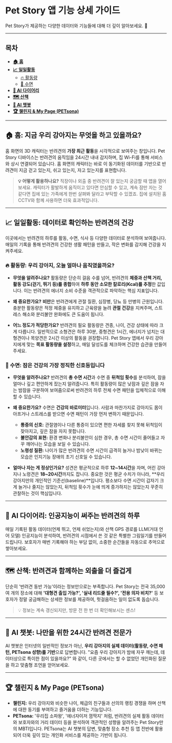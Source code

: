 # Pet Story 앱 기능 상세 가이드

Pet Story가 제공하는 다양한 데이터와 기능들에 대해 더 깊이 알아보세요. 🐾

---

## 목차

* [**🏠 홈**](#-홈-지금-우리-강아지는-무엇을-하고-있을까요)
* [**📈 일일활동**](#-일일활동-데이터로-확인하는-반려견의-건강)
    * [🔥 활동량](#-활동량-우리-강아지-오늘-얼마나-움직였을까요)
    * [🌙 수면](#-수면-잠은-건강의-가장-정직한-신호등입니다)
* [**📖 AI 다이어리**](#-ai-다이어리-인공지능이-써주는-반려견의-하루)
* [**🗺️ 산책**](#-산책-반려견과-함께하는-외출을-더-즐겁게)
* [**💬 AI 챗봇**](#-ai-챗봇-나만을-위한-24시간-반려견-전문가)
* [**🏆 챌린지 & My Page (PETsona)**](#-챌린지--my-page-petsona)

---

## **🏠 홈: 지금 우리 강아지는 무엇을 하고 있을까요?**

홈 화면의 3D 캐릭터는 반려견의 **가장 최근 활동**을 시각적으로 보여주는 창입니다. Pet Story 디바이스는 반려견의 움직임을 24시간 내내 감지하며, 집 Wi-Fi를 통해 서비스와 상시 연결되어 있습니다. 홈 화면의 캐릭터는 바로 이 동기화된 데이터를 기반으로 반려견이 지금 걷고 있는지, 쉬고 있는지, 자고 있는지를 표현합니다.

> **💡 어떻게 활용하나요?**
> 직장이나 외출 중 반려견이 잘 있는지 궁금할 때 앱을 열어보세요. 캐릭터가 활발하게 움직이고 있다면 안심할 수 있고, 계속 잠만 자는 것 같다면 집에 있는 가족에게 한번 살펴봐 달라고 부탁할 수 있겠죠. 집에 설치된 홈 CCTV와 함께 사용하면 더욱 효과적입니다.

---

## **📈 일일활동: 데이터로 확인하는 반려견의 건강**

이곳에서는 반려견의 하루를 활동, 수면, 식사 등 다양한 데이터로 분석하여 보여줍니다. 매일의 기록을 통해 반려견의 건강한 생활 패턴을 만들고, 작은 변화를 감지해 건강을 지켜주세요.

### **🔥 활동량: 우리 강아지, 오늘 얼마나 움직였을까요?**

* **무엇을 알려주나요?**
    활동량은 단순히 걸음 수를 넘어, 반려견의 **체중과 산책 거리, 활동 강도(걷기, 뛰기 등)를 종합**하여 **하루 동안 소모한 칼로리(Kcal)를 추정**한 값입니다. 이는 반려견의 에너지 소비 수준을 객관적으로 파악하는 핵심 지표입니다.

* **왜 중요한가요?**
    **비만**은 반려견에게 관절 질환, 심장병, 당뇨 등 만병의 근원입니다. 충분한 활동량은 적정 체중을 유지하고 근육량을 늘려 **관절 건강**을 지켜주며, 스트레스 해소와 분리불안 완화에도 큰 도움이 됩니다.

* **어느 정도가 적당한가요?**
    반려견의 필요 활동량은 견종, 나이, 건강 상태에 따라 크게 다릅니다. 일반적으로 소형견은 하루 30분, 중형견은 1시간, 에너지가 넘치는 대형견이나 목양견은 2시간 이상의 활동을 권장합니다. Pet Story 앱에서 우리 강아지에게 맞는 **목표 활동량을 설정**하고, 매일 달성도를 체크하며 건강한 습관을 만들어주세요.

### **🌙 수면: 잠은 건강의 가장 정직한 신호등입니다**

* **무엇을 알려주나요?**
    반려견의 **총 수면 시간**과 수면 중 **뒤척임 횟수**를 분석하여, 잠을 얼마나 깊고 편안하게 잤는지 알려줍니다. 특히 활동량이 많은 낮잠과 깊은 잠을 자는 밤잠을 구분하여 보여줌으로써 반려견의 하루 전체 수면 패턴을 입체적으로 이해할 수 있습니다.

* **왜 중요한가요?**
    수면은 **건강의 바로미터**입니다. 사람과 마찬가지로 강아지도 몸이 아프거나 스트레스를 받으면 수면 패턴이 가장 먼저 변하기 때문입니다.
    * **통증의 신호:** 관절염이나 다른 통증이 있으면 편한 자세를 찾지 못해 뒤척임이 잦아지고, 깊은 잠을 자지 못합니다.
    * **불안감의 표현:** 환경 변화나 분리불안이 심한 경우, 총 수면 시간이 줄어들고 자꾸 깨어나는 모습을 보일 수 있습니다.
    * **노령성 질환:** 나이가 많은 반려견의 수면 시간이 급격히 늘거나 밤낮이 바뀌는 모습은 인지기능 장애의 초기 신호일 수 있습니다.

* **얼마나 자는 게 정상인가요?**
    성견은 평균적으로 하루 **12~14시간**을 자며, 어린 강아지나 노령견은 **18~20시간**까지도 잡니다. 중요한 것은 평균 수치가 아니라, **우리 강아지만의 개인적인 기준선(baseline)**입니다. 평소보다 수면 시간이 갑자기 크게 늘거나 줄지는 않았는지, 뒤척임 횟수가 눈에 띄게 증가하지는 않았는지 꾸준히 관찰하는 것이 핵심입니다.

---

## **📖 AI 다이어리: 인공지능이 써주는 반려견의 하루**

매일 기록된 활동 데이터(언제 뛰고, 언제 쉬었는지)와 산책 GPS 경로를 LLM(거대 언어 모델) 인공지능이 분석하여, 반려견의 시점에서 쓴 것 같은 특별한 그림일기를 만들어 드립니다. 보호자가 매번 기록해야 하는 부담 없이, 소중한 순간들을 자동으로 추억으로 쌓아보세요.

---

## **🗺️ 산책: 반려견과 함께하는 외출을 더 즐겁게**

단순히 '반려견 동반 가능'이라는 정보만으로는 부족합니다. Pet Story는 전국 35,000여 개의 장소에 대해 **'대형견 출입 가능?', '실내 리드줄 필수?', '전용 의자 비치?'** 등 보호자가 정말 궁금해하는 상세한 정보를 제공하여, 헛걸음하는 일이 없도록 돕습니다.

> 💡 정보는 계속 갱신되지만, 방문 전 한 번 더 확인해보시는 센스!

---

## **💬 AI 챗봇: 나만을 위한 24시간 반려견 전문가**

AI 챗봇은 인터넷의 일반적인 정보가 아닌, **우리 강아지의 실제 데이터(활동량, 수면 패턴, PETsona 성향)를 기반**으로 답변합니다. "요즘 우리 강아지가 밤에 자꾸 깨는데, 데이터상으로 특이한 점이 있을까요?" 와 같이, 다른 곳에서는 할 수 없었던 개인화된 질문을 하고 맞춤형 조언을 얻어보세요.

---

## **🏆 챌린지 & My Page (PETsona)**

* **챌린지:** 우리 강아지와 비슷한 나이, 체급의 친구들과 선의의 랭킹 경쟁을 하며 산책에 대한 동기를 부여하고 즐거움을 더하는 기능입니다.
* **PETsona:** '우리집 소파왕', '에너자이저 껌딱지' 처럼, 반려견의 실제 활동 데이터와 보호자와의 거리 데이터 등을 분석하여 객관적인 성향을 알려주는 Pet Story만의 MBTI입니다. PETsona는 AI 챗봇의 답변, 맞춤형 장소 추천 등 앱 전반에 활용되어 더욱 깊이 있는 개인화 서비스를 제공하는 기반이 됩니다.


